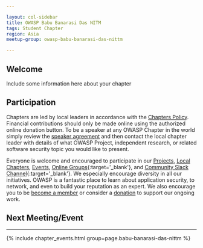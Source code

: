 ```yaml
---

layout: col-sidebar
title: OWASP Babu Banarasi Das NITM
tags: Student Chapter
region: Asia
meetup-group: owasp-babu-banarasi-das-nittm

---
```



## Welcome
Include some information here about your chapter

## Participation
Chapters are led by local leaders in accordance with the [Chapters Policy](/www-policy/operational/chapters). Financial contributions should only be made online using the authorized online donation button. To be a speaker at any OWASP Chapter in the world simply review the [speaker agreement](/www-policy/legal/speaker-agreement) and then contact the local chapter leader with details of what OWASP Project, independent research, or related software security topic you would like to present.

Everyone is welcome and encouraged to participate in our [Projects](/projects/), [Local Chapters](/chapters/), [Events](/events/), [Online Groups](https://groups.google.com/a/owasp.com/){:target='_blank'}, and [Community Slack Channel](https://owasp.slack.com/){:target='_blank'}. We especially encourage diversity in all our initiatives. OWASP is a fantastic place to learn about application security, to network, and even to build your reputation as an expert. We also encourage you to be [become a member](/membership/) or consider a [donation](/donate/) to support our ongoing work.

## Next Meeting/Event
---------------------
{% include chapter_events.html group=page.babu-banarasi-das-nittm %}
